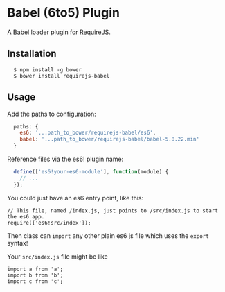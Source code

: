 Babel (6to5) Plugin
===

A [Babel](https://babeljs.io/) loader plugin for [RequireJS](http://requirejs.org).

Installation
---

```
  $ npm install -g bower
  $ bower install requirejs-babel
```

Usage
---

Add the paths to configuration:

```javascript
  paths: {
    es6: '...path_to_bower/requirejs-babel/es6',
    babel: '...path_to_bower/requirejs-babel/babel-5.8.22.min'
  }
```

Reference files via the es6! plugin name:
```javascript
  define(['es6!your-es6-module'], function(module) {
    // ...
  });
```

You could just have an es6 entry point, like this:
```
// This file, named /index.js, just points to /src/index.js to start the es6 app.
require(['es6!src/index']);
```
Then class can `import` any other plain es6 js file which uses the `export` syntax!

Your `src/index.js` file might be like
```
import a from 'a';
import b from 'b';
import c from 'c';
```
